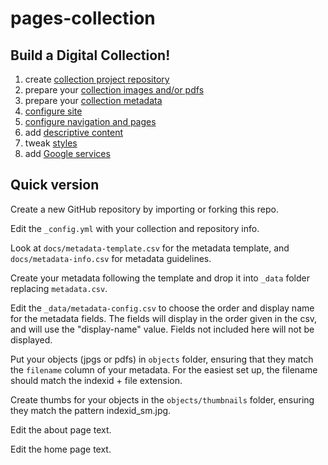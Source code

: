 # pages-collection

## Build a Digital Collection!

1. create [collection project repository](01-project.md)
2. prepare your [collection images and/or pdfs](02-objects.md)
3. prepare your [collection metadata](03-metadata.md)
4. [configure site](04-configure.md)
5. [configure navigation and pages](05-pages.md)
6. add [descriptive content](06-content.md)
7. tweak [styles](07-style.md)
8. add [Google services](google.md)

## Quick version

Create a new GitHub repository by importing or forking this repo.

Edit the `_config.yml` with your collection and repository info.

Look at `docs/metadata-template.csv` for the metadata template, and `docs/metadata-info.csv` for metadata guidelines.

Create your metadata following the template and drop it into `_data` folder replacing `metadata.csv`.

Edit the `_data/metadata-config.csv` to choose the order and display name for the metadata fields. 
The fields will display in the order given in the csv, and will use the "display-name" value. 
Fields not included here will not be displayed.

Put your objects (jpgs or pdfs) in `objects` folder, ensuring that they match the `filename` column of your metadata. 
For the easiest set up, the filename should match the indexid + file extension.

Create thumbs for your objects in the `objects/thumbnails` folder, ensuring they match the pattern indexid_sm.jpg.

Edit the about page text.

Edit the home page text.
